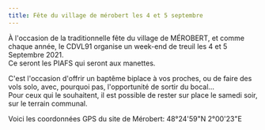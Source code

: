 ```yaml
---
title: Fête du village de mérobert les 4 et 5 septembre
---
```

À l'occasion de la traditionnelle fête du village de MÉROBERT, et comme chaque année, le CDVL91 organise un week-end de
treuil les 4 et 5 Septembre 2021.  
Ce seront les PIAFS qui seront aux manettes.

C'est l'occasion d'offrir un baptême biplace à vos proches, ou de faire des vols solo, avec, pourquoi pas,
l'opportunité de sortir du bocal…  
Pour ceux qui le souhaitent, il est possible de rester sur place le samedi soir, sur le terrain communal.

Voici les coordonnées GPS du site de Mérobert: 48°24'59"N 2°00'23"E
